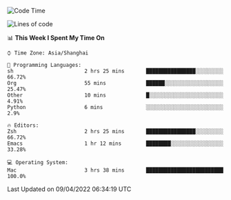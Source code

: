 <!--START_SECTION:waka-->
![Code Time](http://img.shields.io/badge/Code%20Time-694%20hrs%2059%20mins-blue)

![Lines of code](https://img.shields.io/badge/From%20Hello%20World%20I%27ve%20Written-22%20Thousand%20lines%20of%20code-blue)

📊 **This Week I Spent My Time On** 

```text
⌚︎ Time Zone: Asia/Shanghai

💬 Programming Languages: 
sh                       2 hrs 25 mins       ████████████████░░░░░░░░░   66.72% 
Org                      55 mins             ██████░░░░░░░░░░░░░░░░░░░   25.47% 
Other                    10 mins             █░░░░░░░░░░░░░░░░░░░░░░░░   4.91% 
Python                   6 mins              ░░░░░░░░░░░░░░░░░░░░░░░░░   2.9%

🔥 Editors: 
Zsh                      2 hrs 25 mins       ████████████████░░░░░░░░░   66.72% 
Emacs                    1 hr 12 mins        ████████░░░░░░░░░░░░░░░░░   33.28%

💻 Operating System: 
Mac                      3 hrs 38 mins       █████████████████████████   100.0%

```


 Last Updated on 09/04/2022 06:34:19 UTC
<!--END_SECTION:waka-->
